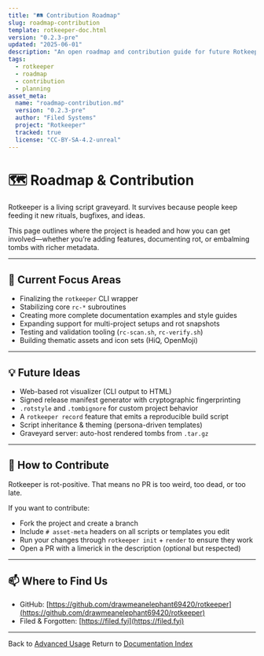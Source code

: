 ```yaml
---
title: "🛤️ Contribution Roadmap"
slug: roadmap-contribution
template: rotkeeper-doc.html
version: "0.2.3-pre"
updated: "2025-06-01"
description: "An open roadmap and contribution guide for future Rotkeeper tasks and feature tracking."
tags:
  - rotkeeper
  - roadmap
  - contribution
  - planning
asset_meta:
  name: "roadmap-contribution.md"
  version: "0.2.3-pre"
  author: "Filed Systems"
  project: "Rotkeeper"
  tracked: true
  license: "CC-BY-SA-4.2-unreal"
---
```


# 🗺️ Roadmap & Contribution

Rotkeeper is a living script graveyard. It survives because people keep feeding it new rituals, bugfixes, and ideas.

This page outlines where the project is headed and how you can get involved—whether you’re adding features, documenting rot, or embalming tombs with richer metadata.

***

## 🧩 Current Focus Areas

- Finalizing the `rotkeeper` CLI wrapper
- Stabilizing core `rc-*` subroutines
- Creating more complete documentation examples and style guides
- Expanding support for multi-project setups and rot snapshots
- Testing and validation tooling (`rc-scan.sh`, `rc-verify.sh`)
- Building thematic assets and icon sets (HiQ, OpenMoji)

***

## 💡 Future Ideas

- Web-based rot visualizer (CLI output to HTML)
- Signed release manifest generator with cryptographic fingerprinting
- `.rotstyle` and `.tombignore` for custom project behavior
- A `rotkeeper record` feature that emits a reproducible build script
- Script inheritance & theming (persona-driven templates)
- Graveyard server: auto-host rendered tombs from `.tar.gz`

***

## 🤝 How to Contribute

Rotkeeper is rot-positive. That means no PR is too weird, too dead, or too late.

If you want to contribute:
- Fork the project and create a branch
- Include `# asset-meta` headers on all scripts or templates you edit
- Run your changes through `rotkeeper init` + `render` to ensure they work
- Open a PR with a limerick in the description (optional but respected)

***

## 📫 Where to Find Us

- GitHub: [https://github.com/drawmeanelephant69420/rotkeeper](https://github.com/drawmeanelephant69420/rotkeeper)
- Filed & Forgotten: [https://filed.fyi](https://filed.fyi)

***

Back to [Advanced Usage](advanced-usage.md)
Return to [Documentation Index](index.md)

<!--
LIMERICK

A roadmap was buried with grace,
Each bullet entombed in its place.
The futures were dim,
Each line like a hymn—
To rot that transcended the trace.

SORA PROMPT

"a roadmap etched into cracked stone, project ideas half-lit like neon glyphs, contributions whispered by spectral programmers in the void"
-->
